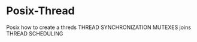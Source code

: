 # Posix-Thread
Posix
how to create a threds
THREAD SYNCHRONIZATION 
MUTEXES
joins
THREAD SCHEDULING 
